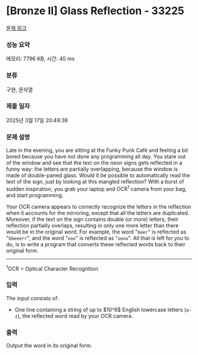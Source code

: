# [Bronze II] Glass Reflection - 33225 

[문제 링크](https://www.acmicpc.net/problem/33225) 

### 성능 요약

메모리: 7796 KB, 시간: 40 ms

### 분류

구현, 문자열

### 제출 일자

2025년 3월 17일 20:49:36

### 문제 설명

<p>Late in the evening, you are sitting at the Funky Punk Café and feeling a bit bored because you have not done any programming all day. You stare out of the window and see that the text on the neon signs gets reflected in a funny way: the letters are partially overlapping, because the window is made of double-paned glass. Would it be possible to automatically read the text of the sign, just by looking at this mangled reflection? With a burst of sudden inspiration, you grab your laptop and OCR<sup>1</sup> camera from your bag, and start programming.</p>

<p>Your OCR camera appears to correctly recognize the letters in the reflection when it accounts for the mirroring, except that all the letters are duplicated. Moreover, if the text on the sign contains double (or more) letters, their reflection partially overlaps, resulting in only one more letter than there would be in the original word. For example, the word "<code>beer</code>" is reflected as "<code>bbeeerr</code>", and the word "<code>ooo</code>" is reflected as "<code>oooo</code>". All that is left for you to do, is to write a program that converts these reflected words back to their original form.</p>

<hr>
<p><sup>1</sup>OCR = Optical Character Recognition</p>

### 입력 

 <p>The input consists of:</p>

<ul>
	<li>One line containing a string of up to $10^6$ English lowercase letters (<code>a-z</code>), the reflected word read by your OCR camera.</li>
</ul>

### 출력 

 <p>Output the word in its original form.</p>

